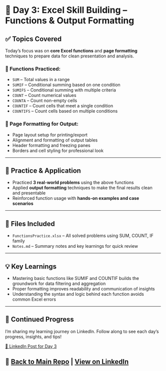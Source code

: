 # 📘 Day 3: Excel Skill Building – Functions & Output Formatting

## ✅ Topics Covered

Today’s focus was on **core Excel functions** and **page formatting** techniques to prepare data for clean presentation and analysis.

### 🔢 Functions Practiced:
- `SUM` – Total values in a range
- `SUMIF` – Conditional summing based on one condition
- `SUMIFS` – Conditional summing with multiple criteria
- `COUNT` – Count numerical values
- `COUNTA` – Count non-empty cells
- `COUNTIF` – Count cells that meet a single condition
- `COUNTIFS` – Count cells based on multiple conditions

### 🧾 Page Formatting for Output:
- Page layout setup for printing/export
- Alignment and formatting of output tables
- Header formatting and freezing panes
- Borders and cell styling for professional look

---

## 📝 Practice & Application

- Practiced **3 real-world problems** using the above functions  
- Applied **output formatting** techniques to make the final results clean and presentable
- Reinforced function usage with **hands-on examples and case scenarios**

---

## 📁 Files Included

- `FunctionsPractice.xlsx` – All solved problems using SUM, COUNT, IF family
- `Notes.md` – Summary notes and key learnings for quick review

---

## 💡 Key Learnings

- Mastering basic functions like SUMIF and COUNTIF builds the groundwork for data filtering and aggregation
- Proper formatting improves readability and communication of insights
- Understanding the syntax and logic behind each function avoids common Excel errors

---

## 🔗 Continued Progress

I’m sharing my learning journey on LinkedIn. Follow along to see each day’s progress, insights, and tips!

[🔗 LinkedIn Post for Day 3](https://www.linkedin.com/posts/rosalint-celcia-324320242_excelskills-learningjourney-excelforbeginners-activity-7351611546487177216-SRtb?utm_source=share&utm_medium=member_desktop&rcm=ACoAADw0J8wBsGGwYfy854iR9piYHn4Bkgo-naY) 

🔗 [Back to Main Repo](../README.md) | [View on LinkedIn](https://www.linkedin.com/in/rosalint-celcia-324320242/)
---

